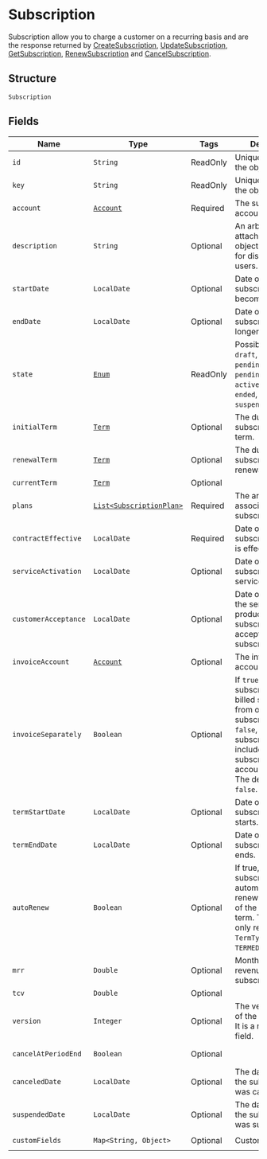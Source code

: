 
# Subscription


Subscription allow you to charge a customer on a recurring basis and are the response returned by [CreateSubscription](/doc/subscription-api.md#create-subscription), [UpdateSubscription](/doc/subscription-api.md#update-subscription), [GetSubscription](/doc/subscription-api.md#get-subscription), [RenewSubscription](/doc/subscription-api.md#renew-subscription) and [CancelSubscription](/doc/subscription-api.md#cancel-subscription).

## Structure

`Subscription`

## Fields

| Name | Type | Tags | Description | Getter |
|  --- | --- | --- | --- | --- |
| `id` | `String` | ReadOnly | Unique identifier for the object. | String getId() |
| `key` | `String` | ReadOnly | Unique identifier for the object. | String getKey() |
| `account` | [`Account`](/doc/models/account.md) | Required | The subscriber account. | String getAccount() |
| `description` | `String` | Optional | An arbitrary string attached to the object. Often useful for displaying to users. | String getDescription() |
| `startDate` | `LocalDate` | Optional | Date on which the subscription becomes active. | LocalDate getStartDate() |
| `endDate` | `LocalDate` | Optional | Date on which the subscription is no longer active. | LocalDate getEndDate() |
| `state` | [`Enum`](/doc/models/subscription-status.md) | ReadOnly | Possible values are `draft`, `pending_activation`, `pending_acceptance`, `active`, `inactive`, `ended`, `canceled`, `suspended`. | String getState() |
| `initialTerm` | [`Term`](/doc/models/term.md) | Optional | The duration of the subscription's initial term. | Term getInitialTerm() |
| `renewalTerm` | [`Term`](/doc/models/term.md) | Optional | The duration of the subscription's renewal term. | Term getRenewalTerm() |
| `currentTerm` | [`Term`](/doc/models/term.md) | Optional |  | Term getCurrentTerm() |
| `plans` | [`List<SubscriptionPlan>`](/doc/models/subscription-plan.md) | Required | The array of plans associated with this subscription. | `List<SubscriptionPlan>` getPlans() |
| `contractEffective` | `LocalDate` | Required | Date on which the subscriber contract is effective. | LocalDate getContractEffective() |
| `serviceActivation` | `LocalDate` | Optional | Date on which the subscribed-to service is activated. | LocalDate getServiceActivation() |
| `customerAcceptance` | `LocalDate` | Optional | Date on which all the services or products in the subscription are accepted by the subscriber. | LocalDate getCustomerAcceptance() |
| `invoiceAccount` | [`Account`](/doc/models/account.md) | Optional | The invoice owner account. | Account getInvoiceAccount() |
| `invoiceSeparately` | `Boolean` | Optional | If `true`, the subscription is billed separately from other subscriptions. If `false`, the subscription is included with other subscriptions in the account invoice. The default is `false`. | Boolean getInvoiceSeparately() |
| `termStartDate` | `LocalDate` | Optional | Date on which the subscription term starts. | LocalDate getTermStartDate() |
| `termEndDate` | `LocalDate` | Optional | Date on which the subscription term ends. | LocalDate getTermEndDate() |
| `autoRenew` | `Boolean` | Optional | If true, this subscription automatically renews at the end of the subscription term. This field is only required if the <code>TermType</code> field is <code>TERMED</code>. | Boolean getAutoRenew() |
| `mrr` | `Double` | Optional | Monthly recurring revenue of the subscription. | Double getMrr() |
| `tcv` | `Double` | Optional |  | Double getTcv() |
| `version` | `Integer` | Optional | The version number of the subscription. It is a read-only field. | Integer getVersion() |
| `cancelAtPeriodEnd` | `Boolean` | Optional |  | Boolean getCancelAtPeriodEnd() |
| `canceledDate` | `LocalDate` | Optional | The date on which the subscription was canceled. | LocalDate getCanceledDate() |
| `suspendedDate` | `LocalDate` | Optional | The date on which the subscription was suspended. | LocalDate getSuspendedDate() |
| `customFields` | `Map<String, Object>` | Optional | Custom fields. | `Map<String, Object> getCustomFields()`|
